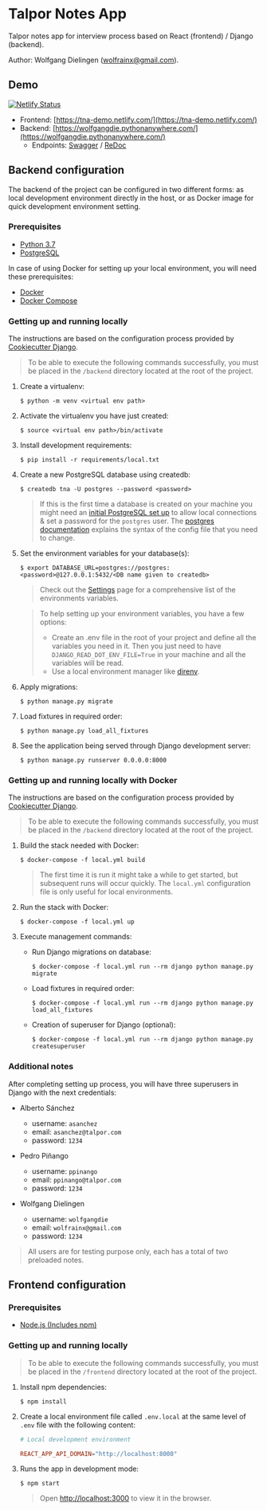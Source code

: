 # Talpor Notes App

Talpor notes app for interview process based on React (frontend) / Django (backend).

Author: Wolfgang Dielingen ([wolfrainx@gmail.com](mailto:wolfrainx@gmail.com)).

## Demo

[![Netlify Status](https://api.netlify.com/api/v1/badges/0a42738e-aaee-4d38-813d-da8e5b57280e/deploy-status)](https://app.netlify.com/sites/tna-demo/deploys)

- Frontend: [https://tna-demo.netlify.com/](https://tna-demo.netlify.com/)
- Backend: [https://wolfgangdie.pythonanywhere.com/](https://wolfgangdie.pythonanywhere.com/)
  - Endpoints: [Swagger](https://wolfgangdie.pythonanywhere.com/docs/swagger/) / [ReDoc](https://wolfgangdie.pythonanywhere.com/docs/redoc/)

## Backend configuration

The backend of the project can be configured in two different forms: as local development environment directly in the host, or as Docker image for quick development environment setting.

### Prerequisites

- [Python 3.7](https://www.python.org/downloads/)
- [PostgreSQL](https://www.postgresql.org/download/)

In case of using Docker for setting up your local environment, you will need these prerequisites:

- [Docker](https://docs.docker.com/install/#supported-platforms)
- [Docker Compose](https://docs.docker.com/compose/install/)

### Getting up and running locally

The instructions are based on the configuration process provided by [Cookiecutter Django](https://cookiecutter-django.readthedocs.io/en/latest/developing-locally.html#setting-up-development-environment).

> To be able to execute the following commands successfully, you must be placed in the `/backend` directory located at the root of the project.

1. Create a virtualenv:

   ```
   $ python -m venv <virtual env path>
   ```

2. Activate the virtualenv you have just created:

   ```
   $ source <virtual env path>/bin/activate
   ```

3. Install development requirements:

   ```
   $ pip install -r requirements/local.txt
   ```

4. Create a new PostgreSQL database using createdb:

   ```
   $ createdb tna -U postgres --password <password>
   ```

   > If this is the first time a database is created on your machine you might need an [initial PostgreSQL set up](http://suite.opengeo.org/docs/latest/dataadmin/pgGettingStarted/firstconnect.html) to allow local connections & set a password for the `postgres` user. The [postgres documentation](https://www.postgresql.org/docs/current/static/auth-pg-hba-conf.html) explains the syntax of the config file that you need to change.

5. Set the environment variables for your database(s):

   ```
   $ export DATABASE_URL=postgres://postgres:<password>@127.0.0.1:5432/<DB name given to createdb>
   ```

   > Check out the [Settings](https://cookiecutter-django.readthedocs.io/en/latest/settings.html#settings) page for a comprehensive list of the environments variables.

   > To help setting up your environment variables, you have a few options:
   >
   > - Create an .env file in the root of your project and define all the variables you need in it. Then you just need to have `DJANGO_READ_DOT_ENV_FILE=True` in your machine and all the variables will be read.
   > - Use a local environment manager like [direnv](https://direnv.net/).

6. Apply migrations:

   ```
   $ python manage.py migrate
   ```

7. Load fixtures in required order:

   ```
   $ python manage.py load_all_fixtures
   ```

8. See the application being served through Django development server:

   ```
   $ python manage.py runserver 0.0.0.0:8000
   ```

### Getting up and running locally with Docker

The instructions are based on the configuration process provided by [Cookiecutter Django](https://cookiecutter-django.readthedocs.io/en/latest/developing-locally-docker.html).

> To be able to execute the following commands successfully, you must be placed in the `/backend` directory located at the root of the project.

1. Build the stack needed with Docker:

   ```
   $ docker-compose -f local.yml build
   ```

   > The first time it is run it might take a while to get started, but subsequent runs will occur quickly. The `local.yml` configuration file is only useful for local environments.

2. Run the stack with Docker:

   ```
   $ docker-compose -f local.yml up
   ```

3. Execute management commands:

   - Run Django migrations on database:

     ```
     $ docker-compose -f local.yml run --rm django python manage.py migrate
     ```

   - Load fixtures in required order:

     ```
     $ docker-compose -f local.yml run --rm django python manage.py load_all_fixtures
     ```

   - Creation of superuser for Django (optional):
     ```
     $ docker-compose -f local.yml run --rm django python manage.py createsuperuser
     ```

### Additional notes

After completing setting up process, you will have three superusers in Django with the next credentials:

- Alberto Sánchez

  - username: `asanchez`
  - email: `asanchez@talpor.com`
  - password: `1234`

- Pedro Piñango

  - username: `ppinango`
  - email: `ppinango@talpor.com`
  - password: `1234`

- Wolfgang Dielingen
  - username: `wolfgangdie`
  - email: `wolfrainx@gmail.com`
  - password: `1234`

> All users are for testing purpose only, each has a total of two preloaded notes.

## Frontend configuration

### Prerequisites

- [Node.js (Includes npm)](https://nodejs.org/en/download/)

### Getting up and running locally

> To be able to execute the following commands successfully, you must be placed in the `/frontend` directory located at the root of the project.

1. Install npm dependencies:

   ```
   $ npm install
   ```

2. Create a local environment file called `.env.local` at the same level of `.env` file with the following content:

   ```conf
   # Local development environment

   REACT_APP_API_DOMAIN="http://localhost:8000"
   ```

3. Runs the app in development mode:

   ```
   $ npm start
   ```

   > Open [http://localhost:3000](http://localhost:3000) to view it in the browser.
